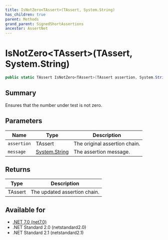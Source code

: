 ```yaml
---
title: IsNotZero<TAssert>(TAssert, System.String)
has_children: true
parent: Methods
grand_parent: SignedShortAssertions
ancestor: AssertNet
---
```

# IsNotZero&lt;TAssert&gt;(TAssert, System.String)

```csharp
public static TAssert IsNotZero<TAssert>(TAssert assertion, System.String message);
```

## Summary
Ensures that the number under test is not zero.

## Parameters
|Name|Type|Description|
|-|-|-|
|`assertion`|TAssert|The original assertion chain.|
|`message`|[System.String](https://learn.microsoft.com/en-us/dotnet/api/system.string)|The assertion message.|

## Returns
|Type|Description|
|-|-|
|TAssert|The updated assertion chain.|

## Available for
- [.NET 7.0 (net7.0)](https://versionsof.net/core/7.0/)
- .NET Standard 2.0 (netstandard2.0)
- .NET Standard 2.1 (netstandard2.1)
